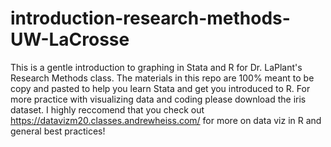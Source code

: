 # introduction-research-methods-UW-LaCrosse
This is a gentle introduction to graphing in Stata and R for Dr. LaPlant's Research Methods class.
The materials in this repo are 100% meant to be copy and pasted to help you learn Stata and get you introduced to R. For more practice with visualizing data and coding please
download the iris dataset. I highly reccomend that you check out https://datavizm20.classes.andrewheiss.com/ for more on data viz in R and general best practices!
